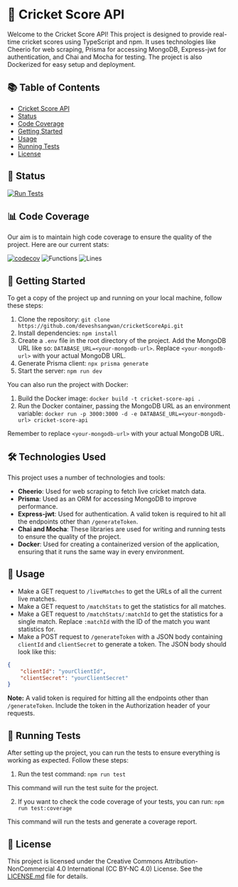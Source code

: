 # 🏏 Cricket Score API

Welcome to the Cricket Score API! This project is designed to provide real-time cricket scores using TypeScript and npm. It uses technologies like Cheerio for web scraping, Prisma for accessing MongoDB, Express-jwt for authentication, and Chai and Mocha for testing. The project is also Dockerized for easy setup and deployment.

## 📚 Table of Contents

- [Cricket Score API](#cricket-score-api)
- [Status](#status)
- [Code Coverage](#code-coverage)
- [Getting Started](#getting-started)
- [Usage](#usage)
- [Running Tests](#running-tests)
- [License](#license)

## 🚀 Status

[![Run Tests](https://github.com/deveshsangwan/cricketScoreApi/actions/workflows/test.yml/badge.svg)](https://github.com/deveshsangwan/cricketScoreApi/actions/workflows/test.yml)

## 📊 Code Coverage

Our aim is to maintain high code coverage to ensure the quality of the project. Here are our current stats:

[![codecov](https://codecov.io/gh/deveshsangwan/cricketScoreApi/graph/badge.svg?token=A3JMLLNTG4)](https://codecov.io/gh/deveshsangwan/cricketScoreApi)
![Functions](https://img.shields.io/badge/functions-92.72%25-brightgreen.svg?style=flat)
![Lines](https://img.shields.io/badge/lines-85.92%25-yellow.svg?style=flat)

## 🚀 Getting Started

To get a copy of the project up and running on your local machine, follow these steps:

1. Clone the repository: `git clone https://github.com/deveshsangwan/cricketScoreApi.git`
2. Install dependencies: `npm install`
3. Create a `.env` file in the root directory of the project. Add the MongoDB URL like so: `DATABASE_URL=<your-mongodb-url>`. Replace `<your-mongodb-url>` with your actual MongoDB URL.
4. Generate Prisma client: `npx prisma generate`
5. Start the server: `npm run dev`

You can also run the project with Docker:

1. Build the Docker image: `docker build -t cricket-score-api .`
2. Run the Docker container, passing the MongoDB URL as an environment variable: `docker run -p 3000:3000 -d -e DATABASE_URL=<your-mongodb-url> cricket-score-api`

Remember to replace `<your-mongodb-url>` with your actual MongoDB URL.

## 🛠️ Technologies Used

This project uses a number of technologies and tools:

- **Cheerio**: Used for web scraping to fetch live cricket match data.
- **Prisma**: Used as an ORM for accessing MongoDB to improve performance.
- **Express-jwt**: Used for authentication. A valid token is required to hit all the endpoints other than `/generateToken`.
- **Chai and Mocha**: These libraries are used for writing and running tests to ensure the quality of the project.
- **Docker**: Used for creating a containerized version of the application, ensuring that it runs the same way in every environment.

## 📝 Usage

- Make a GET request to `/liveMatches` to get the URLs of all the current live matches.
- Make a GET request to `/matchStats` to get the statistics for all matches.
- Make a GET request to `/matchStats/:matchId` to get the statistics for a single match. Replace `:matchId` with the ID of the match you want statistics for.
- Make a POST request to `/generateToken` with a JSON body containing `clientId` and `clientSecret` to generate a token. The JSON body should look like this:

```json
{
    "clientId": "yourClientId",
    "clientSecret": "yourClientSecret"
}
```

**Note:** A valid token is required for hitting all the endpoints other than `/generateToken`. Include the token in the Authorization header of your requests.

## 🧪 Running Tests

After setting up the project, you can run the tests to ensure everything is working as expected. Follow these steps:

1. Run the test command: `npm run test`

This command will run the test suite for the project.

2. If you want to check the code coverage of your tests, you can run: `npm run test:coverage`

This command will run the tests and generate a coverage report.

## 📜 License

This project is licensed under the Creative Commons Attribution-NonCommercial 4.0 International (CC BY-NC 4.0) License. See the [LICENSE.md](LICENSE.md) file for details.